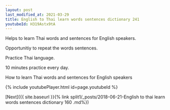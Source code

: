 ```yaml
---
layout: post
last_modified_at: 2021-03-29
title: English to Thai learn words sentences dictionary 241 
youtubeId: H319Astx9tA
---
```

 
 
Helps to learn Thai words and sentences for English speakers.

Opportunitiy to repeat the words sentences. 

Practice Thai language. 
 
10 minutes practice every day. 
 
How to learn Thai words and sentences for English speakers 
 
{% include youtubePlayer.html id=page.youtubeId %}
 
 
[Next]({{ site.baseurl }}{% link  split1/_posts/2018-06-21-English to thai learn words sentences dictionary 160 .md%})
 
